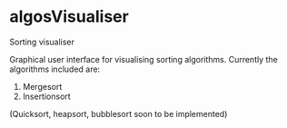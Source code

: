 # algosVisualiser
Sorting visualiser

Graphical user interface for visualising sorting algorithms. Currently the algorithms included are:
1. Mergesort
2. Insertionsort

(Quicksort, heapsort, bubblesort soon to be implemented)
